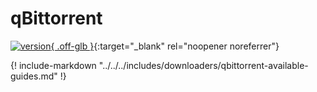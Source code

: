 # qBittorrent

[![version](https://img.shields.io/badge/dynamic/json?query=%24.version&url=https%3A%2F%2Fraw.githubusercontent.com%2Fhotio%2Fqbittorrent%2Frelease%2FVERSION.json&label=Latest%20Version&style=for-the-badge&color=4051B5){ .off-glb }](https://www.qbittorrent.org/){:target="\_blank" rel="noopener noreferrer"}

{! include-markdown "../../../includes/downloaders/qbittorrent-available-guides.md" !}
